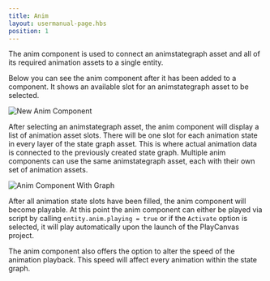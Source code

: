 ```yaml
---
title: Anim
layout: usermanual-page.hbs
position: 1
---
```


The anim component is used to connect an animstategraph asset and all of its required animation assets to a single entity.

Below you can see the anim component after it has been added to a component. It shows an available slot for an animstategraph asset to be selected.

![New Anim Component][1]

After selecting an animstategraph asset, the anim component will display a list of animation asset slots. There will be one slot for each animation state in every layer of the state graph asset. This is where actual animation data is connected to the previously created state graph. Multiple anim components can use the same animstategraph asset, each with their own set of animation assets.

![Anim Component With Graph][2]

After all animation state slots have been filled, the anim component will become playable. At this point the anim component can either be played via script by calling `entity.anim.playing = true` or if the `Activate` option is selected, it will play automatically upon the launch of the PlayCanvas project.

The anim component also offers the option to alter the speed of the animation playback. This speed will affect every animation within the state graph.

[1]: /images/user-manual/anim/new_anim_component.png
[2]: /images/user-manual/anim/anim_component_with_graph.png
